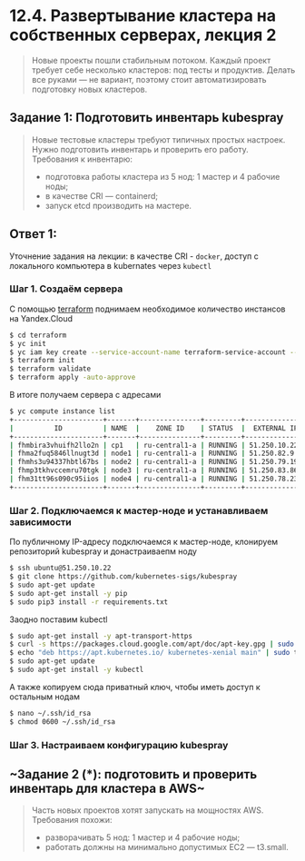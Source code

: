 # 12.4. Развертывание кластера на собственных серверах, лекция 2
>Новые проекты пошли стабильным потоком. Каждый проект требует себе несколько кластеров: под тесты и продуктив. Делать все руками — не вариант, поэтому стоит автоматизировать подготовку новых кластеров.

## Задание 1: Подготовить инвентарь kubespray
>Новые тестовые кластеры требуют типичных простых настроек. Нужно подготовить инвентарь и проверить его работу. Требования к инвентарю:
>* подготовка работы кластера из 5 нод: 1 мастер и 4 рабочие ноды;
>* в качестве CRI — containerd;
>* запуск etcd производить на мастере.

## Ответ 1:

Уточнение задания на лекции: в качестве CRI - `docker`, доступ с локального компьютера в kubernates через `kubectl`

### Шаг 1. Создаём сервера

С помощью [terraform](./terraform) поднимаем необходимое количество инстансов на Yandex.Cloud
```bash
$ cd terraform
$ yc init
$ yc iam key create --service-account-name terraform-service-account --output key.json
$ terraform init
$ terraform validate
$ terraform apply -auto-approve
```

В итоге получаем сервера с адресами
```bash
$ yc compute instance list
+----------------------+-------+---------------+---------+---------------+-------------+
|          ID          | NAME  |    ZONE ID    | STATUS  |  EXTERNAL IP  | INTERNAL IP |
+----------------------+-------+---------------+---------+---------------+-------------+
| fhmbira3vhuifh2llo2n | cp1   | ru-central1-a | RUNNING | 51.250.10.22  | 10.0.0.34   |
| fhma2fuq5846llnugt3d | node1 | ru-central1-a | RUNNING | 51.250.82.9   | 10.0.0.8    |
| fhmhs3u94337hbtl67bs | node2 | ru-central1-a | RUNNING | 51.250.79.196 | 10.0.0.13   |
| fhmp3tkhvccemru70tgk | node3 | ru-central1-a | RUNNING | 51.250.83.86  | 10.0.0.20   |
| fhm31tt96s090c95iios | node4 | ru-central1-a | RUNNING | 51.250.78.236 | 10.0.0.23   |
+----------------------+-------+---------------+---------+---------------+-------------+
```


### Шаг 2. Подключаемся к мастер-ноде и устанавливаем зависимости

По публичному IP-адресу подключаемся к мастер-ноде, клонируем репозиторий kubespray и донастраиваепм ноду
```bash
$ ssh ubuntu@51.250.10.22
$ git clone https://github.com/kubernetes-sigs/kubespray
$ sudo apt-get update
$ sudo apt-get install -y pip
$ sudo pip3 install -r requirements.txt
```

Заодно поставим kubectl
```bash
$ sudo apt-get install -y apt-transport-https
$ curl -s https://packages.cloud.google.com/apt/doc/apt-key.gpg | sudo apt-key add -
$ echo "deb https://apt.kubernetes.io/ kubernetes-xenial main" | sudo tee -a /etc/apt/sources.list.d/kubernetes.list
$ sudo apt-get update
$ sudo apt-get install -y kubectl
```

А также копируем сюда приватный ключ, чтобы иметь доступ к остальным нодам
```bash
$ nano ~/.ssh/id_rsa
$ chmod 0600 ~/.ssh/id_rsa
```

### Шаг 3. Настраиваем конфигурацию kubespray



## ~Задание 2 (*): подготовить и проверить инвентарь для кластера в AWS~
>Часть новых проектов хотят запускать на мощностях AWS. Требования похожи:
>* разворачивать 5 нод: 1 мастер и 4 рабочие ноды;
>* работать должны на минимально допустимых EC2 — t3.small.
